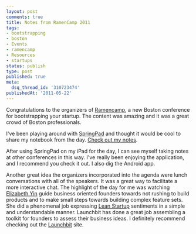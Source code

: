 ```yaml
---
layout: post
comments: true
title: Notes from RamenCamp 2011
tags:
- bootstrapping
- boston
- Events
- ramencamp
- Resources
- startups
status: publish
type: post
published: true
meta:
  dsq_thread_id: '310723474'
publishedAt: '2011-05-22'
---
```


Congratulations to the organizers of [Ramencamp](http://ramencamp.com/), a new Boston conference for bootstrapping your startup. The content was amazing and it was a great crowd of Boston professionals.

I've been playing around with [SpringPad](http://springpadit.com/) and thought it would be cool to share my notebook from the day. [Check out my notes](http://sprng.me/aiug4).

After using SpringPad on my iPad for the day, I can see myself taking notes at other conferences in this way. I've really been enjoying the application, and I recommend you check it out. I also dig the Android app.

Another great idea the organizers incorporated into the agenda were lunch conversations with all of the speakers. It was a great way to facilitate a more interactive chat. The highlight of the day for me was watching [Elizabeth Yin](http://twitter.com/launchbit) guide business oriented founders towards not rushing to build products and to make small steps towards building complex feature sets. She did a phenomenal job expressing [Lean Startup](http://theleanstartup.com/) sentiments in a simple and understandable manner. Launchbit has done a great job assembling a toolkit for founders to assess their business ideas. I definitely recommend checking out the [Launchbit](http://www.launchbit.com/index.php) site.
